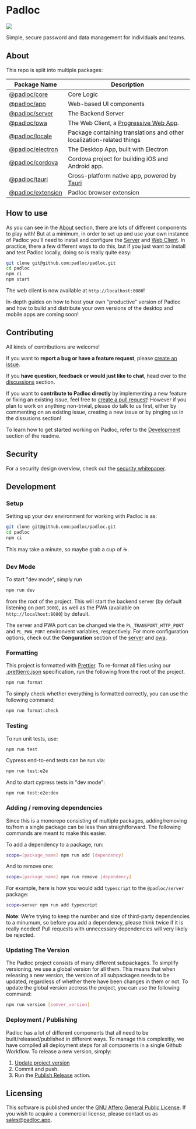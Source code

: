 # Padloc

[![](https://github.com/padloc/padloc/workflows/Run%20Tests/badge.svg?branch=v4)](https://github.com/padloc/padloc/actions?workflow=Run+Tests)

Simple, secure password and data management for individuals and teams.

## About

This repo is split into multiple packages:

| Package Name                            | Description                                                                                      |
| --------------------------------------- | ------------------------------------------------------------------------------------------------ |
| [@padloc/core](packages/core)           | Core Logic                                                                                       |
| [@padloc/app](packages/app)             | Web-based UI components                                                                          |
| [@padloc/server](packages/server)       | The Backend Server                                                                               |
| [@padloc/pwa](packages/pwa)             | The Web Client, a [Progressive Web App](https://developers.google.com/web/progressive-web-apps). |
| [@padloc/locale](packages/locale)       | Package containing translations and other localization-related things                            |
| [@padloc/electron](packages/electron)   | The Desktop App, built with Electron                                                             |
| [@padloc/cordova](packages/cordova)     | Cordova project for building iOS and Android app.                                                |
| [@padloc/tauri](packages/tauri)         | Cross-platform native app, powered by [Tauri](https://github.com/tauri-apps/tauri)               |
| [@padloc/extension](packages/extension) | Padloc browser extension                                                                         |

## How to use

As you can see in the [About](#about) section, there are lots of different
components to play with! But at a minimum, in order to set up and use your own
instance of Padloc you'll need to install and configure the
[Server](packages/server) and [Web Client](packages/pwa). In practice, there a
few different ways to do this, but if you just want to install and test Padloc
locally, doing so is really quite easy:

```sh
git clone git@github.com:padloc/padloc.git
cd padloc
npm ci
npm start
```

The web client is now available at `http://localhost:8080`!

In-depth guides on how to host your own "productive" version of Padloc and how
to build and distribute your own versions of the desktop and mobile apps are
coming soon!

## Contributing

All kinds of contributions are welcome!

If you want to **report a bug or have a feature request**, please
[create an issue](https://github.com/padloc/padloc/issues).

If you **have question, feedback or would just like to chat**, head over to the
[discussions](https://github.com/padloc/padloc/discussions) section.

If you want to **contribute to Padloc directly** by implementing a new feature
or fixing an existing issue, feel free to
[create a pull request](https://github.com/padloc/padloc/pulls)! However if you
plan to work on anything non-trivial, please do talk to us first, either by
commenting on an existing issue, creating a new issue or by pinging us in the
dissusions section!

To learn how to get started working on Padloc, refer to the
[Development](#development) section of the readme.

## Security

For a security design overview, check out the
[security whitepaper](security.md).

## Development

### Setup

Setting up your dev environment for working with Padloc is as:

```sh
git clone git@github.com:padloc/padloc.git
cd padloc
npm ci
```

This may take a minute, so maybe grab a cup of ☕️.

### Dev Mode

To start "dev mode", simply run

```sh
npm run dev
```

from the root of the project. This will start the backend server (by default
listening on port `3000`), as well as the PWA (available on
`http://localhost:8080`) by default.

The server and PWA port can be changed vie the `PL_TRANSPORT_HTTP_PORT` and
`PL_PWA_PORT` environvent variables, respectively. For more configuration
options, check out the **Conguration** section of the
[server](packages/server#configuration) and [pwa](packages/pwa#configuration).

### Formatting

This project is formatted with [Prettier](https://prettier.io/). To re-format
all files using our [.prettierrc.json](.prettierrc.json) specification, run the
following from the root of the project.

```sh
npm run format
```

To simply check whether everything is formatted correctly, you can use the
following command:

```sh
npm run format:check
```

### Testing

To run unit tests, use:

```sh
npm run test
```

Cypress end-to-end tests can be run via:

```sh
npm run test:e2e
```

And to start cypress tests in "dev mode":

```ssh
npm run test:e2e:dev
```

### Adding / removing dependencies

Since this is a monorepo consisting of multiple packages, adding/removing
to/from a single package can be less than straightforward. The following
commands are meant to make this easier.

To add a dependency to a package, run:

```sh
scope=[package_name] npm run add [dependency]
```

And to remove one:

```sh
scope=[package_name] npm run remove [dependency]
```

For example, here is how you would add `typescript` to the `@padloc/server`
package:

```sh
scope=server npm run add typescript
```

**Note**: We're trying to keep the number and size of third-party dependencies
to a minumum, so before you add a dependency, please think twice if it is really
needed! Pull requests with unnecessary dependencies will very likely be
rejected.

### Updating The Version

The Padloc project consists of many different subpackages. To simplify
versioning, we use a global version for all them. This means that when releasing
a new version, the version of all subpackages needs to be updated, regardless of
whether there have been changes in them or not. To update the global version
accross the project, you can use the following command:

```sh
npm run version [semver_version]
```

### Deployment / Publishing

Padloc has a lot of different components that all need to be
built/released/published in different ways. To manage this complexitiy, we have
compiled all deployment steps for all components in a single Github Workflow. To
release a new version, simply:

1. [Update project version](#updating-the-version)
2. Commit and push.
3. Run the
   [Publish Release](https://github.com/padloc/padloc/actions?workflow=Publish+Release)
   action.

## Licensing

This software is published under the
[GNU Affero General Public License](LICENSE). If you wish to acquire a
commercial license, please contact us as
[sales@padloc.app](mailto:sales@padloc.app?subject=Padloc%20Commercial%20License).
